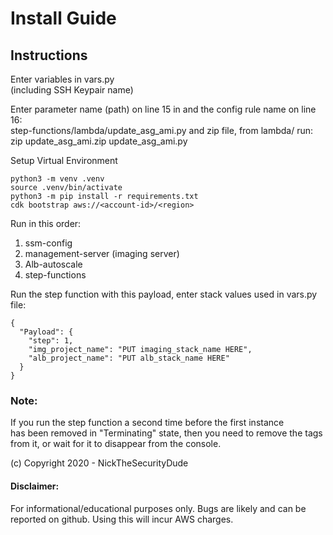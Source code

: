# Install Guide

## Instructions
Enter variables in vars.py  
(including SSH Keypair name)

Enter parameter name (path) on line 15 in and the config rule name on line 16:  
step-functions/lambda/update_asg_ami.py
and zip file, from lambda/ run:  
zip update_asg_ami.zip update_asg_ami.py   

Setup Virtual Environment
```
python3 -m venv .venv  
source .venv/bin/activate   
python3 -m pip install -r requirements.txt  
cdk bootstrap aws://<account-id>/<region>  
```

Run in this order:
1. ssm-config
2. management-server (imaging server)
3. Alb-autoscale
4. step-functions

Run the step function with this payload, enter stack values used in vars.py file:
```
{
  "Payload": {
    "step": 1,
    "img_project_name": "PUT imaging_stack_name HERE",
    "alb_project_name": "PUT alb_stack_name HERE"
  }
}
```

### Note:
If you run the step function a second time before the first instance  
has been removed in "Terminating" state, then you need to remove the tags from 
it, or wait for it to disappear from the console.

(c) Copyright 2020 - NickTheSecurityDude

#### Disclaimer:
For informational/educational purposes only. Bugs are likely and can be reported on github. 
Using this will incur AWS charges.
